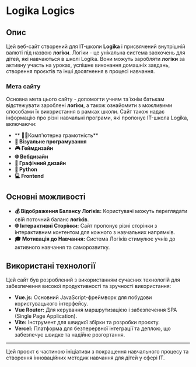 # Logika Logics

## Опис

Цей веб-сайт створений для IT-школи **Logika** і присвячений внутрішній валюті під назвою **логіки**. Логіки - це унікальна система заохочень для дітей, які навчаються в школі Logika. Вони можуть заробляти **логіки** за активну участь на уроках, успішне виконання домашніх завдань, створення проєктів та інші досягнення в процесі навчання.

### Мета cайту

Основна мета цього сайту - допомогти учням та їхнім батькам відстежувати зароблені **логіки**, а також ознайомити з можливими способами їх використання в рамках школи. Сайт також надає інформацію про різні навчальні програми, які пропонує IT-школа Logika, включаючи:

- ** 👩‍💻Комп'ютерна грамотність**
- **🔧 Візуальне програмування**
- **🎮 Геймдизайн**
- **🌐 Вебдизайн**
- **🎨 Графічний дизайн**
- **🐍 Python**
- **💻 Frontend**

## Основні можливості

- **💰 Відображення Балансу Логіків:** Користувачі можуть переглядати свій поточний баланс **логіків**.
- **🌐 Інтерактивні Сторінки:** Сайт пропонує різні сторінки з інтерактивним контентом для кожного з навчальних напрямків.
- **🎓 Мотивація до Навчання:** Система Логіків стимулює учнів до активного навчання та саморозвитку.

## Використані технології

Цей сайт був розроблений з використанням сучасних технологій для забезпечення високої продуктивності та зручності використання:

- **Vue.js:** Основний JavaScript-фреймворк для побудови користувацького інтерфейсу.
- **Vue Router:** Для керування маршрутизацією і забезпечення SPA (Single Page Application).
- **Vite:** Інструмент для швидкої збірки та розробки проєкту.
- **Vercel:** Платформа для безперервної інтеграції та деплою, що забезпечує швидке та надійне розгортання.

---

Цей проєкт є частиною ініціативи з покращення навчального процесу та створення інноваційних методик навчання для дітей у сфері IT.
